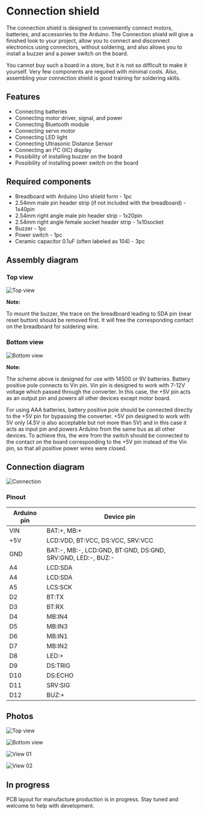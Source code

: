Сonnection shield
=================

The connection shield is designed to conveniently connect motors, batteries, and accessories to the Arduino. The Connection shield will give a finished look to your project, allow you to connect and disconnect electronics using connectors, without soldering, and also allows you to install a buzzer and a power switch on the board.

You cannot buy such a board in a store, but it is not so difficult to make it yourself. Very few components are required with minimal costs. Also, assembling your connection shield is good training for soldering skills.

Features
--------

* Connecting batteries
* Connecting motor driver, signal, and power
* Connecting Bluetooth module
* Connecting servo motor
* Connecting LED light
* Connecting Ultrasonic Distance Sensor
* Connecting an I²C (IIC) display
* Possibility of installing buzzer on the board
* Possibility of installing power switch on the board

Required components
-------------------

* Breadboard with Arduino Uno shield form - 1pc
* 2.54mm male pin header strip (if not included with the breadboard) - 1x40pin
* 2.54mm right angle male pin header strip - 1x20pin
* 2.54mm right angle female socket header strip - 1x10socket
* Buzzer - 1pc
* Power switch - 1pc
* Ceramic capacitor 0.1uF (often labeled as 104) - 3pc

Assembly diagram
----------------

### Top view

![Top view](./images/cs-top.svg)

**Note:**

To mount the buzzer, the trace on the breadboard leading to SDA pin (near reset button) should be removed first. It will free the corresponding contact on the breadboard for soldering wire. 

### Bottom view

![Bottom view](./images/cs-bottom.svg)

**Note:**

The scheme above is designed for use with 14500 or 9V batteries. Battery positive pole connects to Vin pin. Vin pin is designed to work with 7-12V voltage which passed through the converter. In this case, the +5V pin acts as an output pin and powers all other devices except motor board.

For using AAA batteries, battery positive pole should be connected directly to the +5V pin for bypassing the converter. +5V pin designed to work with 5V only (4.5V is also acceptable but not more than 5V) and in this case it acts as input pin and powers Arduino from the same bus as all other devices. To achieve this, the wire from the switch should be connected to the contact on the board corresponding to the +5V pin instead of the Vin pin, so that all positive power wires were closed.

Connection diagram
------------------

![Connection](./images/cs-connection.svg)

### Pinout

| Arduino pin | Device pin                                                  |
|-------------|-------------------------------------------------------------|
| VIN         | BAT:+, MB:+                                                 |
| +5V         | LCD:VDD, BT:VCC, DS:VCC, SRV:VCC                            |
| GND         | BAT:-, MB:-, LCD:GND, BT:GND, DS:GND, SRV:GND, LED:-, BUZ:- |
| A4          | LCD:SDA                                                     |
| A4          | LCD:SDA                                                     |
| A5          | LCS:SCK                                                     |
| D2          | BT:TX                                                       |
| D3          | BT:RX                                                       |
| D4          | MB:IN4                                                      |
| D5          | MB:IN3                                                      |
| D6          | MB:IN1                                                      |
| D7          | MB:IN2                                                      |
| D8          | LED:+                                                       |
| D9          | DS:TRIG                                                     |
| D10         | DS:ECHO                                                     |
| D11         | SRV:SIG                                                     |
| D12         | BUZ:+                                                       |

Photos
------

![Top view](./images/cs-top.jpg)

![Bottom view](./images/cs-bottom.jpg)

![View 01](./images/cs-01.jpg)

![View 02](./images/cs-02.jpg)


In progress
-----------

PCB layout for manufacture production is in progress. Stay tuned and welcome to help with development.
